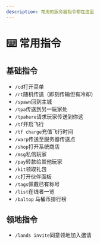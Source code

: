 ```yaml
---
description: 常用的服务器指令都在这里
---
```


# ⌨️ 常用指令

## 基础指令

* `/cd`打开菜单
* `/rt`随机传送（即刻传输但有冷却）
* `/spawn`回到主城
* `/tpa`传送到另一玩家处
* `/tpahere`请求玩家传送到你这
* `/tf`开启飞行
* `/tf charge`充值飞行时间
* `/warp`传送至服务器传送点
* `/shop`打开系统商店
* `/msg`私信玩家
* `/pay`转款给其他玩家
* `/kit`领取礼包
* `/c`打开伙伴面板
* `/tags`佩戴已有称号
* `/list`在线者一览
* `/baltop` 马桶币排行榜

## 领地指令

* `/lands invite`同意领地加入邀请

